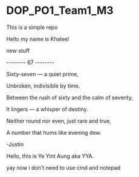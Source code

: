 # DOP\_PO1\_Team1\_M3

This is a simple repo



Hello my name is Khaleel



new stuff



-------- 67 --------

Sixty-seven — a quiet prime,

Unbroken, indivisible by time.

Between the rush of sixty and the calm of seventy,

It lingers — a whisper of destiny.

Neither round nor even, just rare and true,

A number that hums like evening dew.

-Justin



Hello, this is Ye Yint Aung aka YYA.

yay now i don't need to use cmd and notepad


